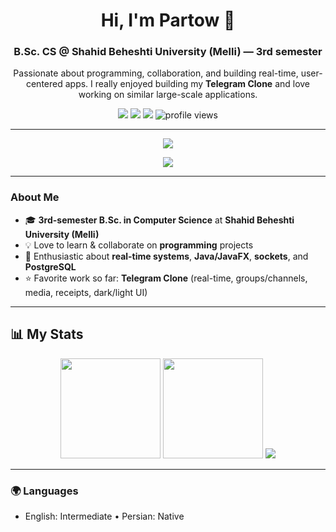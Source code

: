 <!-- Title -->
<h1 align="center">Hi, I'm Partow 👋</h1>
<h3 align="center">B.Sc. CS @ Shahid Beheshti University (Melli) — 3rd semester</h3>

<p align="center">
  Passionate about programming, collaboration, and building real-time, user-centered apps.  
  I really enjoyed building my <b>Telegram Clone</b> and love working on similar large-scale applications.
</p>

<!-- Quick links -->
<p align="center">
  <a href="mailto:roshanipartow@gmail.com"><img src="https://img.shields.io/badge/Email-roshanipartow%40gmail.com-red?logo=gmail"></a>
  <a href="https://linkedin.com/in/partow-roshani"><img src="https://img.shields.io/badge/LinkedIn-Partow%20Roshani-blue?logo=linkedin"></a>
  <a href="https://github.com/PartowRoshani"><img src="https://img.shields.io/badge/GitHub-PartowRoshani-black?logo=github"></a>
  <img src="https://komarev.com/ghpvc/?username=PartowRoshani&style=flat&color=blue" alt="profile views"/>
</p>

---

<!-- Skill icons -->
<p align="center">
  <img src="https://skillicons.dev/icons?i=java,cpp,python,postgres,git,github,idea,vscode,latex,linux&perline=10" />
</p>

<!-- Progress bar style 'stack' -->
<p align="center">
  <img src="https://github-readme-stats.vercel.app/api/top-langs/?username=PartowRoshani&layout=compact&langs_count=8&theme=tokyonight" />
</p>

---

### About Me
- 🎓 **3rd-semester B.Sc. in Computer Science** at **Shahid Beheshti University (Melli)**
- 💡 Love to learn & collaborate on **programming** projects
- 🚀 Enthusiastic about **real-time systems**, **Java/JavaFX**, **sockets**, and **PostgreSQL**
- ⭐ Favorite work so far: **Telegram Clone** (real-time, groups/channels, media, receipts, dark/light UI)

---



## 📊 My Stats
<div align="center">

<!-- Overall stats -->
<img height="160" src="https://github-readme-stats.vercel.app/api?username=PartowRoshani&show_icons=true&theme=tokyonight&rank_icon=github&hide_border=false" />
<img height="160" src="https://github-readme-streak-stats.herokuapp.com/?user=PartowRoshani&theme=tokyonight&hide_border=false" />

<!-- Activity graph -->
<img src="https://github-readme-activity-graph.vercel.app/graph?username=PartowRoshani&theme=tokyo-night&hide_border=false" />

</div>

---


### 🌍 Languages
- English: Intermediate  • Persian: Native

